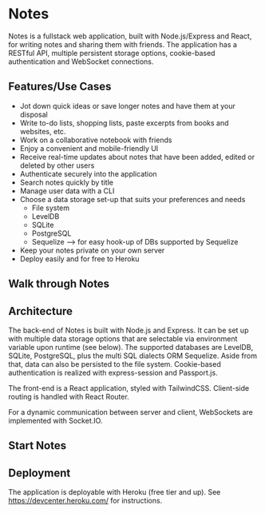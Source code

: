 # Notes

Notes is a fullstack web application, built with Node.js/Express and React, for writing notes and sharing them with friends. The application has a RESTful API, multiple persistent storage options, cookie-based authentication and WebSocket connections.

## Features/Use Cases

- Jot down quick ideas or save longer notes and have them at your disposal
- Write to-do lists, shopping lists, paste excerpts from books and websites, etc.
- Work on a collaborative notebook with friends
- Enjoy a convenient and mobile-friendly UI
- Receive real-time updates about notes that have been added, edited or deleted by other users
- Authenticate securely into the application
- Search notes quickly by title
- Manage user data with a CLI
- Choose a data storage set-up that suits your preferences and needs
    - File system
    - LevelDB
    - SQLite
    - PostgreSQL
    - Sequelize --> for easy hook-up of DBs supported by Sequelize
- Keep your notes private on your own server
- Deploy easily and for free to Heroku

## Walk through Notes

## Architecture

The back-end of Notes is built with Node.js and Express. It can be set up with multiple data storage options that are selectable via environment variable upon runtime (see below). The supported databases are LevelDB, SQLite, PostgreSQL, plus the multi SQL dialects ORM Sequelize. Aside from that, data can also be persisted to the file system. Cookie-based authentication is realized with express-session and Passport.js.

The front-end is a React application, styled with TailwindCSS. Client-side routing is handled with React Router.

For a dynamic communication between server and client, WebSockets are implemented with Socket.IO.

## Start Notes



## Deployment

The application is deployable with Heroku (free tier and up). See https://devcenter.heroku.com/ for instructions.


